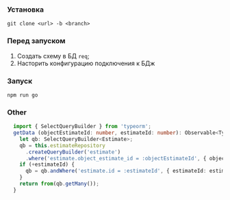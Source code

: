### Установка
`git clone <url> -b <branch>`

### Перед запуском
1. Создать схему в БД `req`;
2. Насторить конфигурацию подключения к БДж

### Запуск
`npm run go`


### Other
```typescript
  import { SelectQueryBuilder } from 'typeorm';
  getData (objectEstimateId: number, estimateId: number): Observable<Type[]> {
    let qb: SelectQueryBuilder<Estimate>;
    qb = this.estimateRepository
      .createQueryBuilder('estimate')
      .where('estimate.object_estimate_id = :objectEstimateId', { objectEstimateId: objectEstimateId });
    if (+estimateId) {
      qb = qb.andWhere('estimate.id = :estimateId', { estimateId: estimateId });
    }
    return from(qb.getMany());
  }
```
